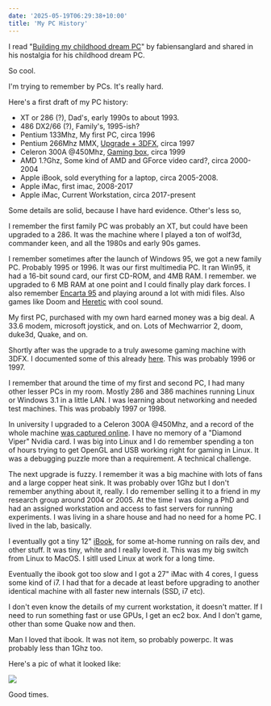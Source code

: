 ```yaml
---
date: '2025-05-19T06:29:38+10:00'
title: 'My PC History'
---
```


I read "[Building my childhood dream PC](https://fabiensanglard.net/2168/)" by fabiensanglard and shared in his nostalgia for his childhood dream PC.

So cool.

I'm trying to remember by PCs. It's really hard.

Here's a first draft of my PC history:

* XT or 286 (?), Dad's, early 1990s to about 1993.
* 486 DX2/66 (?), Family's, 1995-ish?
* Pentium 133Mhz, My first PC, circa 1996
* Pentium 266Mhz MMX, [Upgrade + 3DFX](/blog/posts/first-serious-pc/), circa 1997
* Celeron 300A @450Mhz, [Gaming box](https://web.archive.org/web/20000601155757fw_/http://www.geocities.com/TimesSquare/Tower/8163/pc.html), circa 1999
* AMD 1.?Ghz, Some kind of AMD and GForce video card?, circa 2000-2004
* Apple iBook, sold everything for a laptop, circa 2005-2008.
* Apple iMac, first imac, 2008-2017
* Apple iMac, Current Workstation, circa 2017-present

Some details are solid, because I have hard evidence. Other's less so,

I remember the first family PC was probably an XT, but could have been upgraded to a 286. It was the machine where I played a ton of wolf3d, commander keen, and all the 1980s and early 90s games.

I remember sometimes after the launch of Windows 95, we got a new family PC. Probably 1995 or 1996. It was our first multimedia PC. It ran Win95, it had a 16-bit sound card, our first CD-ROM, and 4MB RAM. I remember. we upgraded to 6 MB RAM at one point and I could finally play dark forces. I also remember [Encarta 95](https://en.wikipedia.org/wiki/Encarta) and playing around a lot with midi files. Also games like Doom and [Heretic](https://en.wikipedia.org/wiki/Heretic_(video_game)) with cool sound.

My first PC, purchased with my own hard earned money was a big deal. A 33.6 modem, microsoft joystick, and on. Lots of Mechwarrior 2, doom, duke3d, Quake, and on.

Shortly after was the upgrade to a truly awesome gaming machine with 3DFX. I documented some of this already [here](/blog/posts/first-serious-pc/).  This was probably 1996 or 1997.

I remember that around the time of my first and second PC, I had many other lesser PCs in my room. Mostly 286 and 386 machines running Linux or Windows 3.1 in a little LAN. I was learning about networking and needed test machines. This was probably 1997 or 1998.

In university I upgraded to a Celeron 300A @450Mhz, and a record of the whole machine [was captured online](https://web.archive.org/web/20000601155757fw_/http://www.geocities.com/TimesSquare/Tower/8163/pc.html). I have no memory of a "Diamond Viper" Nvidia card. I was big into Linux and I do remember spending a ton of hours trying to get OpenGL and USB working right for gaming in Linux. It was a debugging puzzle more than a requirement. A technical challenge.

The next upgrade is fuzzy. I remember it was a big machine with lots of fans and a large copper heat sink. It was probably over 1Ghz but I don't remember anything about it, really. I do remember selling it to a friend in my research group around 2004 or 2005. At the time I was doing a PhD and had an assigned workstation and access to fast servers for running experiments. I was living in a share house and had no need for a home PC. I lived in the lab, basically.

I eventually got a tiny 12" [iBook](https://en.wikipedia.org/wiki/IBook), for some at-home running on rails dev, and other stuff. It was tiny, white and I really loved it. This was my big switch from Linux to MacOS. I sitll used Linux at work for a long time.

Eventually the ibook got too slow and I got a 27" iMac with 4 cores, I guess some kind of i7. I had that for a decade at least before upgrading to another identical machine with all faster new internals (SSD, i7 etc).

I don't even know the details of my current workstation, it doesn't matter. If I need to run something fast or use GPUs, I get an ec2 box. And I don't game, other than some Quake now and then.

Man I loved that ibook. It was not item, so probably powerpc. It was probably less than 1Ghz too.

Here's a pic of what it looked like:

![](/blog/pics/Macintosh_iBook.webp)

Good times.